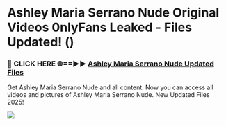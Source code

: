 # Ashley Maria Serrano Nude Original Videos 0nlyFans Leaked - Files Updated! ()

<h3>🔴 CLICK HERE 🌐==►► <a href="https://tinyurl.com/2p9ay9w9" rel="nofollow">Ashley Maria Serrano Nude Updated Files</a></h3>

Get Ashley Maria Serrano Nude and all content. Now you can access all videos and pictures of Ashley Maria Serrano Nude. New Updated Files 2025!

[![](https://i.imgur.com/KQgVmj3.gif)](https://tinyurl.com/2p9ay9w9)
